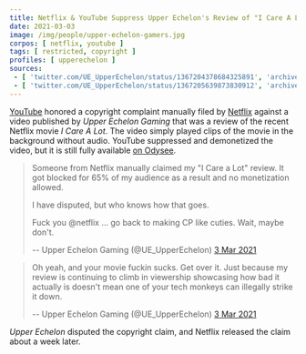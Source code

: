 ```yaml
---
title: Netflix & YouTube Suppress Upper Echelon's Review of "I Care A Lot"
date: 2021-03-03
image: /img/people/upper-echelon-gamers.jpg
corpos: [ netflix, youtube ]
tags: [ restricted, copyright ]
profiles: [ upperechelon ]
sources:
 - [ 'twitter.com/UE_UpperEchelon/status/1367204378684325891', 'archive.is/4qfUl' ]
 - [ 'twitter.com/UE_UpperEchelon/status/1367205639873830912', 'archive.is/xOQre' ]
---
```


[YouTube](/youtube/) honored a copyright complaint manually filed by
[Netflix](/netflix/) against a video published by _Upper Echelon Gaming_ that
was a review of the recent Netflix movie _I Care A Lot_. The video simply
played clips of the movie in the background without audio. YouTube suppressed
and demonetized the video, but it is still fully available [on
Odysee](https://odysee.com/@UpperEchelonGamers:3/massively-over-hyped-i-care-a-lot-review:2).

> Someone from Netflix manually claimed my "I Care a Lot" review. It got
> blocked for 65% of my audience as a result and no monetization allowed. 
>
> I have disputed, but who knows how that goes. 
>
> Fuck you @netflix ... go back to making CP like cuties. Wait, maybe don't.
>
> -- Upper Echelon Gaming (@UE_UpperEchelon) [3 Mar 2021](https://archive.is/4qfUl)

> Oh yeah, and your movie fuckin sucks. Get over it. Just because my review is
> continuing to climb in viewership showcasing how bad it actually is doesn't
> mean one of your tech monkeys can illegally strike it down.
>
> -- Upper Echelon Gaming (@UE_UpperEchelon) [3 Mar 2021](https://archive.is/xOQre)

_Upper Echelon_ disputed the copyright claim, and Netflix released the claim
about a week later.
